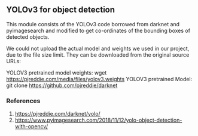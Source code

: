 ## YOLOv3 for object detection

This module consists of the YOLOv3 code borrowed from darknet and pyimagesearch and modified to get co-ordinates of the bounding boxes of detected objects. 

We could not upload the actual model and weights we used in our project, due to the file size limit. They can be downloaded from the original source URLs:

YOLOV3 pretrained model weights: wget https://pjreddie.com/media/files/yolov3.weights
YOLOV3 pretrained Model: git clone https://github.com/pjreddie/darknet

### References
1. https://pjreddie.com/darknet/yolo/
2. https://www.pyimagesearch.com/2018/11/12/yolo-object-detection-with-opencv/

